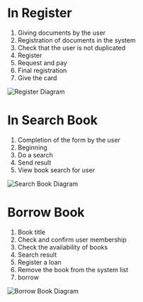 # In Register
1. Giving documents by the user
2. Registration of documents in the system
3. Check that the user is not duplicated
4. Register
5. Request and pay
6. Final registration
7. Give the card

![Register Diagram](https://s4.uupload.ir/files/6_z01s.jpg)



# In Search Book
1. Completion of the form by the user
2. Beginning
3. Do a search
4. Send result
5. View book search for user

![Search Book Diagram](https://s4.uupload.ir/files/7_i1xp.jpg)


# Borrow Book
1. Book title
2. Check and confirm user membership
3. Check the availability of books
4. Search result
5. Register a loan
6. Remove the book from the system list
7. borrow

![Borrow Book Diagram](https://s4.uupload.ir/files/8_pki0.jpg)


